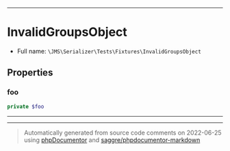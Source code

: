 ***

# InvalidGroupsObject





* Full name: `\JMS\Serializer\Tests\Fixtures\InvalidGroupsObject`



## Properties


### foo



```php
private $foo
```






***



***
> Automatically generated from source code comments on 2022-06-25 using [phpDocumentor](http://www.phpdoc.org/) and [saggre/phpdocumentor-markdown](https://github.com/Saggre/phpDocumentor-markdown)
